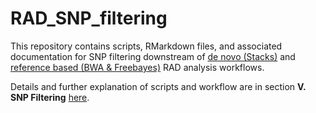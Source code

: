 # RAD_SNP_filtering
This repository contains scripts, RMarkdown files, and associated documentation for SNP filtering downstream of [de novo (Stacks)](https://github.com/MolEcolConsLab/Stacks) and [reference based (BWA & Freebayes)](https://github.com/MolEcolConsLab/Reference-guided-RAD-data-analysis) RAD analysis workflows. 

Details and further explanation of scripts and workflow are in section **V. SNP Filtering** [here](https://gist.github.com/JDSwenson/d22a31d013c05e1226a1ec698f724520).
